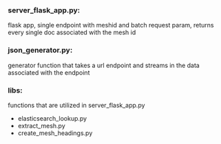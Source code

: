 ### server_flask_app.py:
flask app, single endpoint with meshid and batch request param, returns every single doc associated with the mesh id

### json_generator.py:
generator function that takes a url endpoint and streams in the data associated with the endpoint

### libs:
functions that are utilized in server_flask_app.py
  - elasticsearch_lookup.py
  - extract_mesh.py
  - create_mesh_headings.py
